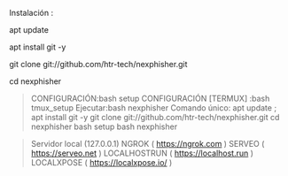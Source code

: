 Instalación :

apt update

apt install git -y

git clone git://github.com/htr-tech/nexphisher.git

cd nexphisher

> CONFIGURACIÓN:bash setup
> CONFIGURACIÓN [TERMUX] :bash tmux_setup
> Ejecutar:bash nexphisher
Comando único:
apt update ; apt install git -y 
git clone git://github.com/htr-tech/nexphisher.git 
cd nexphisher
bash setup 
bash nexphisher


> Servidor local (127.0.0.1)
> NGROK ( https://ngrok.com )
> SERVEO ( https://serveo.net )
> LOCALHOSTRUN ( https://localhost.run )
> LOCALXPOSE ( https://localxpose.io/ )
